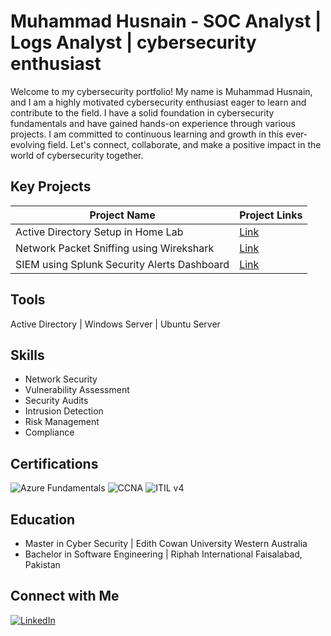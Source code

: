 # Muhammad Husnain - SOC Analyst | Logs Analyst | cybersecurity enthusiast

 <!-- If you prefer to use your LinkedIn profile picture as a clickable link, you can use the following HTML snippet instead. Just make sure to replace 'your-linkedin-profile-picture-url' with the actual URL of your LinkedIn profile picture and 'your-linkedin-profile-link' with the URL to your LinkedIn profile. -->
 
<!-- ## About Me-->

<!-- A brief introduction about yourself and your background in cybersecurity -->
Welcome to my cybersecurity portfolio! My name is Muhammad Husnain, and I am a highly motivated cybersecurity enthusiast eager to learn and contribute to the field. I have a solid foundation in cybersecurity fundamentals and have gained hands-on experience through various projects. I am committed to continuous learning and growth in this ever-evolving field. Let's connect, collaborate, and make a positive impact in the world of cybersecurity together.

## Key Projects

<!-- Showcase your important cybersecurity projects here. Include a link to the repository, a brief description, and what skills or technologies you used. -->

| Project Name      | Project Links      |
|-------------------|------------------------------------------|
| Active Directory Setup in Home Lab | [Link](https://github.com/imuhammadhusnain/ActiveDirectory) |
| Network Packet Sniffing using Wirekshark | [Link](https://github.com/yourusername/repository-name) |
| SIEM using Splunk Security Alerts Dashboard | [Link](https://github.com/yourusername/repository-name) |

 
## Tools

<!-- List of your tools relevant to cybersecurity -->

Active Directory | Windows Server | Ubuntu Server 

## Skills

<!-- List of your skills relevant to cybersecurity -->

- Network Security
- Vulnerability Assessment
- Security Audits
- Intrusion Detection
- Risk Management
- Compliance

## Certifications

<!-- List of your relevant cybersecurity certifications -->
 
![Azure Fundamentals](https://img.shields.io/badge/-Azure%20Fundamentals-0089D6?style=for-the-badge&logo=microsoft-azure&logoColor=white)
![CCNA](https://img.shields.io/badge/-CCNA-1BA0D7?style=for-the-badge&logo=cisco&logoColor=white)
![ITIL v4](https://img.shields.io/badge/-ITIL%20v4-008FD6?style=for-the-badge)

## Education

<!-- Briefly list your educational background relevant to cybersecurity -->
 
- Master in Cyber Security | Edith Cowan University Western Australia
- Bachelor in Software Engineering | Riphah International Faisalabad, Pakistan

  
## Connect with Me

[![LinkedIn][linkedin-shield]][linkedin-url]
<!-- LinkedIn Profile Link -->
[linkedin-shield]: https://img.shields.io/badge/LinkedIn--blue?style=social&logo=LinkedIn
[linkedin-url]: https://www.linkedin.com/in/muhammad-husnain-2109021a3/
